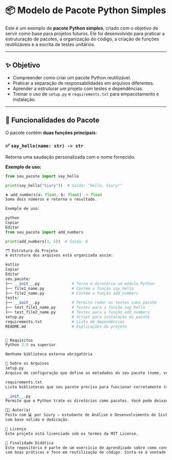 # 📦 Modelo de Pacote Python Simples

Este é um exemplo de **pacote Python simples**, criado com o objetivo de servir como base para projetos futuros. Ele foi desenvolvido para praticar a estruturação de pacotes, a organização do código, a criação de funções reutilizáveis e a escrita de testes unitários.

---

## ✨ Objetivo

- Compreender como criar um pacote Python reutilizável.
- Praticar a separação de responsabilidades em arquivos diferentes.
- Aprender a estruturar um projeto com testes e dependências.
- Treinar o uso de `setup.py` e `requirements.txt` para empacotamento e instalação.

---

## 🚀 Funcionalidades do Pacote

O pacote contém **duas funções principais**:

### ✅ `say_hello(name: str) -> str`

Retorna uma saudação personalizada com o nome fornecido.

**Exemplo de uso:**
```python
from seu_pacote import say_hello

print(say_hello("Siury"))  # Saída: "Hello, Siury!"

➕ add_numbers(a: float, b: float) -> float
Soma dois números e retorna o resultado.

Exemplo de uso:

python
Copiar
Editar
from seu_pacote import add_numbers

print(add_numbers(3, 5))  # Saída: 8

🗂️ Estrutura do Projeto
A estrutura dos arquivos está organizada assim:

kotlin
Copiar
Editar
seu_pacote/
├── __init__.py              # Torna o diretório um módulo Python
├── file1_name.py            # Contém a função say_hello
├── file2_name.py            # Contém a função add_numbers
tests/
├── __init__.py              # Permite rodar os testes como pacote
├── test_file1_name.py       # Testes para a função say_hello
├── test_file2_name.py       # Testes para a função add_numbers
setup.py                     # Script para instalação do pacote
requirements.txt             # Lista de dependências
README.md                    # Explicações do projeto


📌 Requisitos
Python 3.8 ou superior

Nenhuma biblioteca externa obrigatória

📂 Sobre os Arquivos
setup.py
Arquivo de configuração que define os metadados do seu pacote (nome, versão, autor, etc.) e as instruções para instalação.

requirements.txt
Lista bibliotecas que seu pacote precisa para funcionar corretamente (mesmo que esteja vazio neste exemplo).

__init__.py
Permite que o Python trate os diretórios como pacotes. Você pode deixar vazio ou importar as funções principais aqui para facilitar o uso.

🧑‍💻 Autor(a)
Feito com 💻 por Siury — estudante de Análise e Desenvolvimento de Sistemas, buscando crescer como programadora
com base sólida e dedicação.

📄 Licença
Este projeto está licenciado sob os termos da MIT License.

🙏 Finalidade Didática
Este repositório é parte de um exercício de aprendizado sobre como construir pacotes Python de forma organizada,
com boas práticas e foco em reutilização de código. Sinta-se à vontade para reutilizar e melhorar este modelo.













